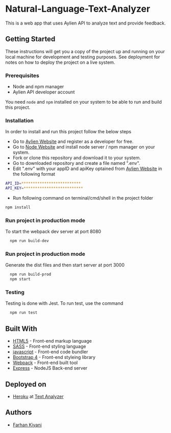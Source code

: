# Natural-Language-Text-Analyzer
This is a web app that uses Aylien API to analyze text and provide feedback.

## Getting Started

These instructions will get you a copy of the project up and running on your local machine for development and testing
purposes. See deployment for notes on how to deploy the project on a live system.

### Prerequisites

* Node and npm manager
* Aylien API developer account

You need `node` and `npm` installed on your system to be able to run and build this project. 

### Installation

In order to install and run this project follow the below steps

* Go to [Aylien Website](https://developer.aylien.com/) and register as a developer for free.
* Go to [Node Website](https://nodejs.org/en/) and install node server / npm manager on your system.
* Fork or clone this repository and download it to your system.
* Go to downloaded repository and create a file named ".env".
* Edit ".env" with your appID and apiKey optained from [Aylien Website](https://developer.aylien.com/) in the following format

```bash
API_ID=**************************
API_KEY=**************************
```

* Run following command on terminal/cmd/shell in the project folder

```bash
npm install
```

### Run project in production mode

To start the webpack dev server at port 8080

```bash
  npm run build-dev
```

### Run project in production mode

Generate the dist files and then start server at port 3000

```bash
  npm run build-prod
  npm start
```

### Testing

Testing is done with Jest. To run test, use the command 

```bash
  npm run test
```

## Built With

* [HTML5](https://developer.mozilla.org/en-US/docs/Web/Guide/HTML/HTML5) - Front-end markup language
* [SASS](https://sass-lang.com/) - Front-end styling language
* [javascript](https://developer.mozilla.org/en-US/docs/Web/JavaScript) - Front-end code bundler
* [Bootstrap 4](https://getbootstrap.com//) - Front-end styleing library
* [Webpack](https://webpack.js.org/) - Front-end built tool
* [Express](https://expressjs.com/) - NodeJS Back-end server

## Deployed on

* [Heroku](https://www.heroku.com/) at [Text Analyzer](https://nlp-text-analyzer.herokuapp.com/)

## Authors

* [Farhan Kiyani](https://github.com/farhan2742)

